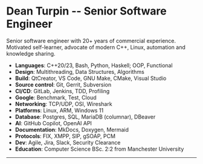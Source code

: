 # Dean Turpin -- Senior Software Engineer

Senior software engineer with 20+ years of commercial experience. Motivated self-learner, advocate of modern C++, Linux, automation and knowledge sharing.

- __Languages__: C++20/23, Bash, Python, Haskell; OOP, Functional
- __Design__: Multithreading, Data Structures, Algorithms
- __Build__: QtCreator, VS Code, GNU Make, CMake, Visual Studio
- __Source control__: Git, Gerrit, Subversion
- __CI/CD__: GitLab, Jenkins, TDD, Profiling
- __Google__: Benchmark, Test, Cloud
- __Networking__: TCP/UDP, OSI, Wireshark
- __Platforms__: Linux, ARM, Windows 11
- __Database__: Postgres, SQL, MariaDB (columnar), DBeaver
- __AI__: GitHub Copilot, OpenAI API
- __Documentation__: MkDocs, Doxygen, Mermaid
- __Protocols__: FIX, XMPP, SIP, gSOAP, PCM
- __Dev__: Agile, Jira, Slack, Security Clearance
- __Education__: Computer Science BSc. 2:2 from Manchester University

___

